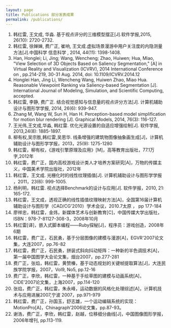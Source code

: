```yaml
---
layout: page
title: Publications 部分发表成果
permalink: /publications/
---
```

1.	韩红雷, 王文成, 华淼. 基于视点评分的三维模型摆正[J].软件学报,2015, 26(10): 2720-2732.
2.	韩红雷, 徐婵婵, 费广正, 崔响, 王文成.虚拟场景漫游中用户关注度的内隐测量方法[J].中国科学 信息科学 , 2014, 44(11): 1398-1408.
3.	Han, Honglei; Li, Jing; Wang, Wencheng; Zhao, Huiwen; Hua, Miao, "View Selection of 3D Objects Based on Saliency Segmentation," [A] in Virtual Reality and Visualization (ICVRV), 2014 International Conference on , pp.214-219, 30-31 Aug. 2014, doi: 10.1109/ICVRV.2014.12
4.	Honglei Han, Jing Li, Wencheng Wang, Huiwen Zhao, Miao Hua. Reasonable Viewpoint Ranking via Saliency-based Segmentation [J]. International Journal of Modeling, Simulation, and Scientific Computing, accepted. 
5.	韩红雷, 李静, 费广正. 结合视觉感知与信息量的视点评分方法[J]. 计算机辅助设计与图形学学报, 2014, 26(6): 939-947.
6.	Zhang M, Wang W, Sun H, Han H. Perception-based model simplification for motion blur rendering [J]. Graphical Models, 2014, 76(3): 116-127.
7.	王光伟,王文成,华淼, 韩红雷. 优化光源设置的自适应增强绘制[J]. 软件学报, 2013,24(8): 1885-1897. 
8.	柳有权,吴宗胜,韩红雷,吴恩华. 线条增强的建筑物图像抽象画生成[J]，计算机辅助设计与图形学学报，2013，25(9): 1275-1280
9.	韩红雷，柳有权，《游戏引擎原理及应用》[M]，高等教育出版社，77.1万字,2012年
10.	韩红雷，费广正，国内高校游戏设计类人才培养方案研究[A]，万物的传媒主义，中国美术学院出版社，2012年
11.	韩红雷，王文成. 光栅化时的线性纹理插值[J]. 计算机辅助设计与图形学学报 ，2011，23(6): 999-1005. 
12.	杨利明，韩红雷. 视点选择Benchmark的设计与应用[J]. 软件学报，2010, 21: 165-172. 
13.	韩红雷，王文成，透视正确的线性插值纹理映射方法[A]，全国第16届计算机辅助设计与图形学（CAD/CG'2010）学术会议，2010.7太原 ， pp 177-184
14.	廖祥忠，韩红雷，金炜，新媒体艺术与创新教育[C]，中国传媒大学出版社，ISBN：978-7-81127-308-3，2008年10月
15.	韩红雷[译]，嵌入式脚本编程——Ruby探秘[J]，程序员：游戏创造，2008年6期
16.	韩红雷，费广正，石民勇，基于分层图像的建模与漫游[A]，EGVR'2007论文集，大连2007，pp.76-82
17.	韩红雷，费广正，石民勇，拼装式斜向抖动矩阵：一种新的半色调技术[A]，第一届中国图学大会论文集，烟台2007，pp.277-281
18.	费广正，张焰，韩红雷，黄赞榛，基于动态规划的关键帧提取算法[J]，大连民族学院学报，2007，Vol9, No5, pp.12-16
19.	费广正，李欣，韩红雷，一种基于手绘草图的建模与动画系统[A]，CIDE’2007论文集，上海2007，pp.114-120
20.	张焰，费广正，韩红雷，朱永峰，运动数据的风格化处理综述[A]，计算机技术与应用进展2007,宁波 2007，pp.971-979
21.	韩红雷，费广正，孙国玉，舒志雄，一个运动编辑系统的实现：MotionPro[A]，Chinagraph’2006论文集，pp.87-93。
22.	谢浩，费广正，李欣，韩红雷，赵越，位移细分曲线[J]，中国图像图形学报，2006年增刊, pp.113-119.

